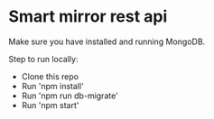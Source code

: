 # Smart mirror rest api

Make sure you have installed and running MongoDB.

Step to run locally:

* Clone this repo
* Run 'npm install'
* Run 'npm run db-migrate'
* Run 'npm start'
